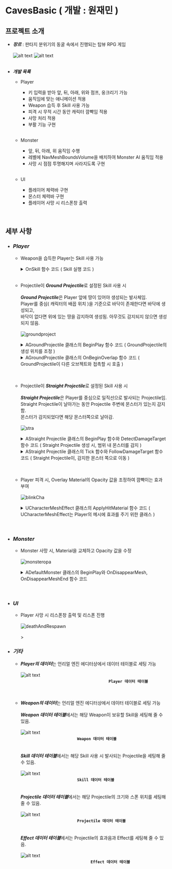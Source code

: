 # CavesBasic ( 개발 : 원재민 )
## 프로젝트 소개
- ***장르*** : 판타지 분위기의 동굴 속에서 진행되는 탑뷰 RPG 게임     <br></br>
![alt text](README_content/main2.png "Title Text")
![alt text](README_content/main.png "Title Text") <br></br>

- ***개발 목록***
  * Player
    - 키 입력을 받아 앞, 뒤, 아래, 위와 점프, 웅크리기 가능
     + 움직임에 맞는 애니메이션 적용
     + Weapon 습득 후 Skill 사용 가능
     + 피격 시 무적 시간 동안 캐릭터 깜빡임 적용
     + 사망 처리 적용
     + 부활 기능 구현
     <br></br>
     
   * Monster
        - 앞, 뒤, 아래, 위 움직임 수행
        - 레벨에 NavMeshBoundsVolume을 배치하여 Monster AI 움직임 적용
        - 사망 시 점점 투명해지며 사라지도록 구현
        <br></br>
	
   * UI
        - 플레이어 체력바 구현
        - 몬스터 체력바 구현
        - 플레이어 사망 시 리스폰창 출력
        <br></br><br>

## 세부 사항
- ### ***Player***
  
  - Weapon을 습득한 Player는 Skill 사용 가능
    
      <details>
        <summary> OnSkill 함수 코드 ( Skill 실행 코드 )</summary>
    
     

    
       ```cpp
       /* Player가 키 입력을 통해 Skill을 사용하면 OnSkill 함수가 호출됩니다.
        * 기본적으로 Player가 웅크리지 않은 상태에서만 OnSkill 함수가 실행됩니다.
        * Weapon은 에디터 내에 존재하는 Weapon 전용 InputMappingContext를 통해
        * Skill InputAction들을 바인딩하고 있습니다.
        * OnSkill 함수가 호출되는 시점에 어떤 Skill InputAction이 들어왔는지 체크합니다.
        * ( 이때 InputAction 파일의 이름 규칙은 "IA_Skill*"이며 *은 1부터 시작하는 Skill 번호입니다. )
        * 체크한 Skill InputAction의 번호를 통해 Weapon 데이터 테이블이 저장하고 있는
        * Skill 데이터 테이블의 행에 접근합니다.
        * Skill 데이터 테이블에는 *번 스킬이 실행될 때 재생되는 몽타주가 저장되어 있어 해당 몽타주를 재생합니다.
        */
	void AWeaponBase::OnSkill(const FInputActionInstance& Instance)
	{
	    ACharacter* OwningCharacter = Cast<ACharacter>(OwningPawn);
       	    // 캐릭터가 웅크리지 않은 상태라면
	    if (!OwningCharacter->bIsCrouched)
	    {
		// 호출된 InputAction을 통해 어떤 키가 입력되었는지 확인
		const UInputAction* TriggeredAction = Instance.GetSourceAction();
		FString ActionName = TriggeredAction->GetName();
		// 스킬 번호만 남김
		ActionName.RemoveFromStart(TEXT("IA_Skill"));
		int32 ExecutedSkillNum = FCString::Atoi(*ActionName);
	
		// 어떤 키가 입력되었느냐에 따라 다른 스킬을 실행함
		const FString Skill_Number = TEXT("Skill") + FString::FromInt(ExecutedSkillNum);
	
		if (SkillRowHandleNum >= ExecutedSkillNum)
		{
		    FSkillTableRow* SkillRow = WeaponTableRow->SkillRowHandle[ExecutedSkillNum - 1].GetRow<FSkillTableRow>(Skill_Number);
	
		    if (!SkillRow) { ensure(false); return; }
	
		    UAnimMontage* CurrentMontage = BasicAnimInstance->GetCurrentActiveMontage();
	
		    // 현재 몽타주가 재생 중이지 않을 때
		    if (nullptr == CurrentMontage)
		    {
			if (ABasicPlayer* WeaponOwner = Cast<ABasicPlayer>(OwningCharacter))
			{
			    UStatusComponent* StatusComponent = WeaponOwner->GetComponentByClass<UStatusComponent>();
			    if (StatusComponent->IsPlayer())
			    {
				UAnimMontage* PlayingMontage = WeaponOwner->GetPlayingMontage();
				if (PlayingMontage)
				{
				    WeaponOwner->SetPlayingMontage(nullptr);
				}
	
				// 스킬 데이터 테이블에 있는 몽타주를 재생
				WeaponOwner->SetPlayingMontage(SkillRow->SkillMotionMontage);
			    }
			    else
			    {
				if (ADefaultMonster* WeaponOwnerIsMonster = Cast<ADefaultMonster>(OwningCharacter))
				{
				    UAnimMontage* PlayingMontage = WeaponOwnerIsMonster->GetPlayingMontage();
				    if (PlayingMontage)
				    {
					WeaponOwnerIsMonster->SetPlayingMontage(nullptr);
				    }
				    WeaponOwnerIsMonster->SetPlayingMontage(SkillRow->SkillMotionMontage);
				}
			    }
			}
			BasicAnimInstance->Montage_Play(SkillRow->SkillMotionMontage);
		    }
		}
	    }
	}
       ```
      </details><br>


  - Projectile이 ***Ground Projectile***로 설정된 Skill 사용 시
<br></br>
***Ground Projectile***은 Player 앞에 땅이 있어야 생성되는 발사체임.<br>
Player를 중심( 캐릭터의 배꼽 위치 )을 기준으로 바닥이 존재한다면 바닥에 생성되고,<br>
바닥이 없다면 위에 있는 땅을 감지하여 생성됨. 아무것도 감지되지 않으면 생성되지 않음.
<br></br>
![groundproject](https://github.com/user-attachments/assets/36e000cf-694d-49c4-94af-ed1080a55919)

      <details>
        <summary> AGroundProjectile 클래스의 BeginPlay 함수 코드 ( GroundProjectile의 생성 위치를 조정 )</summary>
    
     

    
       ```cpp
       /* Skill 데이터 테이블에서 Projectile 설정이 GroundProjectile로 설정된 Skill을 사용하면 GroundProjectile 객체가 생성됩니다.
        * GroundProjectile은 Player의 중심을 기준으로, Skill 데이터 테이블에서 설정한 Transform값을 포함한 위치에 생성됩니다.
        * GroundProjectile이 생성되면 GroundProjectile 위치 기준, 아래 방향으로 LineTrace를 발사하여 오브젝트를 감지합니다.
        * Collision이 Floor로 설정된 오브젝트가 감지되었다면 감지된 오브젝트 위로 GroundProjectile을 옮깁니다.
        * 만약 Collision이 Floor로 설정된 오브젝트가 아닌, 다른 오브젝트가 감지되거나 아무것도 감지되지 않으면
        * 위쪽 방향으로 LineTrace를 발사하여 오브젝트를 감지합니다.
        * 마찬가지로 Collision이 Floor로 설정된 오브젝트가 감지되었다면 감지된 오브젝트 위로 GroundProjectile을 옮깁니다.
        * 이 경우에도 아무것도 감지되지 않으면 GroundProjectile을 Destroy합니다.                     
        */
	void AGroundProjectile::BeginPlay()
	{
		Super::BeginPlay();
	
		// GroundProjectile의 위치 얻어오기
		FVector GroundProjectileLocation = GetActorLocation();
		// 아래 방향으로 LineTrace를 발사
		FHitResult DownHitResult;
		{
			TArray<AActor*> IgnoreActors; IgnoreActors.Add(GetOwner());
	
			// 해당 Trace는 FloorDetectTraceChannel로 발사되는 Trace이다. 
			// 발사된 해당 Trace는 Collision이 Floor로 설정된 오브젝트를 감지한다.
			// Floor로 설정된 오브젝트에만 GroundProjectile 스킬을 스폰시키는 것이 목적.
			const ETraceTypeQuery TraceTypeQuery = UEngineTypes::ConvertToTraceType(ECollisionChannel::ECC_GameTraceChannel5);
			const bool bHit = UKismetSystemLibrary::LineTraceSingle(GetWorld(),
				GetActorLocation(), GetActorLocation() + FVector(0, 0, -350), TraceTypeQuery,
				false, IgnoreActors, EDrawDebugTrace::ForDuration, DownHitResult, true);
			// 만약 Hit가 발생했다면 그 위치로 GroundProjectile을 옮김
			if (bHit)
			{
				GroundProjectileLocation.Z = DownHitResult.ImpactPoint.Z;
				SetActorLocation(GroundProjectileLocation);
	
				return;
			}
		}
		// 위쪽 방향으로 LineTrace를 발사
		FHitResult UpHitResult;
		{
			TArray<AActor*> IgnoreActors; IgnoreActors.Add(GetOwner());
	
			const ETraceTypeQuery TraceTypeQuery = UEngineTypes::ConvertToTraceType(ECollisionChannel::ECC_GameTraceChannel5);
			const bool bHit = UKismetSystemLibrary::LineTraceSingle(GetWorld(),
				GetActorLocation(), GetActorLocation() + FVector(0, 0, 200), TraceTypeQuery,
				false, IgnoreActors, EDrawDebugTrace::ForDuration, UpHitResult, true);
	
			if (bHit)
			{
				GroundProjectileLocation.Z = UpHitResult.ImpactPoint.Z;
				SetActorLocation(GroundProjectileLocation);
				
				return;
			}
		}
		
		// Floor가 감지되지 않으면 GroundProjectile을 그냥 제거한다.
		Destroy();
	}
 	```
      </details>

 
      <details>
        <summary> AGroundProjectile 클래스의 OnBeginOverlap 함수 코드 ( GroundProjectile이 다른 오브젝트와 접촉할 시 호출 )</summary>
    
     

    
       ```cpp
       /* GroundProjectile과 Collision이 Floor로 설정된 오브젝트가 접촉하면 Decal Effect를 생성합니다.
        * 접촉했다면 DetectDamageTarget 함수를 호출합니다. BoxTrace를 발사하여 데미지를 적용할 수 있는 오브젝트가 있는지 체크하는 함수입니다.
        * 이후 GroundProjectile을 파괴합니다.
        * 데미지를 적용할 수 있는 오브젝트가 존재한다면, UGameplayStatics의 ApplyDamage 함수를 호출하여 데미지를 적용합니다.
        */
	void AGroundProjectile::OnBeginOverlap(UPrimitiveComponent* OverlappedComponent, AActor* OtherActor, UPrimitiveComponent* OtherComp, int32 OtherBodyIndex, bool bFromSweep, const FHitResult& SweepResult)
	{
		if (!IsValid(this)) { return; }
		
		FTransform NewTransform = GetActorTransform();
		
		// DecalEffect 출력
		{
			FProjectileTableRow* EffectTableRow = DataTableRowHandle.GetRow<FProjectileTableRow>(TEXT("Effect"));
			FEffectDecalTableRow* DecalEffectTableRow = EffectTableRow->EffectTableRowHandle.GetRow<FEffectDecalTableRow>(TEXT("DecalEffect"));
	
			AEffectWithDecal* DecalEffect = GetWorld()->SpawnActorDeferred<AEffectWithDecal>(DecalEffectTableRow->EffectWithDecalClass,
				FTransform::Identity);
	
			FDataTableRowHandle DecalTableRowHandle = EffectTableRow->EffectTableRowHandle;
	
			DecalEffect->SetData(DecalTableRowHandle);
			NewTransform.SetScale3D(DecalEffectTableRow->OverlapParticleTransform.GetScale3D());
			DecalEffect->FinishSpawning(NewTransform);
			// DecalEffect의 위치를 FinishSpawning 함수를 통해 조정하는 것일 뿐,
			// Play 함수를 호출하면 원점에 무조건 DecalEffect가 출력된다.
			DecalEffect->Play();
		}
	
		ABasicPlayer* OwningCharacter = Cast<ABasicPlayer>(GetOwner());
		check(OwningCharacter);
	
		// Skill Data Table 얻어오기
	  	// 스킬을 관리하는 배열에 접근하여 스킬 시전 애니메이션과
	  	// 플레이어가 재생 중인 스킬 시전 애니메이션과 같은 것을 찾아냄.
		// Notify를 발생시킨 애니메이션과 일치하는 애니메이션이 있는 스킬 배열의 인덱스를 저장하고 그 스킬 배열에 있는 데이터 테이블에 접근하여 반환
		const FSkillTableRow* SkillTableRow = OwningCharacter->GetSkillTableRow();
		ensure(SkillTableRow);
	
		// GroundProjectile이 Floor와 Overlap되면 
		// BoxTrace를 이용해 데미지를 줄 타겟을 감지한다.
		AActor* DetectActor = DetectDamageTarget();
	
		Destroy();
	
		// 타겟이 감지되었다면 데미지 주기
		if(DetectActor)
		{
			UGameplayStatics::ApplyDamage(DetectActor, SkillTableRow->SkillDamage, GetInstigator()->GetController(), this, nullptr);
		}
	}
	```
	</details><br><br>
      
  - Projectile이 ***Straight Projectile***로 설정된 Skill 사용 시
<br></br>
***Straight Projectile***은 Player를 중심으로 일직선으로 발사되는 Projectile임.<br>
Straight Projectile이 날아가는 동안 Projectile 주변에 몬스터가 있는지 감지함.<br>
몬스터가 감지되었다면 해당 몬스터쪽으로 날아감.
<br></br>
![stra](https://github.com/user-attachments/assets/fa9d8cb8-2b37-4320-853e-5277b883c955)

      <details>
        <summary> AStraight Projectile 클래스의 BeginPlay 함수와 DetectDamageTarget 함수 코드 ( Straight Projectile 생성 시, 범위 내 몬스터를 감지 ) </summary>
    
     

    
       ```cpp
       /* Straight Projectile이 생성되면 AStraightProjectile 클래스의 BeginPlay 함수가 호출됩니다.
        * BeginPlay 함수는 DetectDamageTarget 함수를 호출하여 반환값을 DetectActor에 저장합니다.
        * DetectDamageTarget 함수는 감지된 몬스터를 반환하는 함수입니다.
        * Straight Projectile의 이동 경로 근처에 Collision이 몬스터로 설정된 오브젝트가 있는지 Box Trace를 통해 감지합니다.
        * 감지되었다면 해당 오브젝트를 가리키는 포인터를 반환하고 DetectDamageTarget 함수를 종료합니다.
        */
	void AStraightProjectile::BeginPlay()
	{
		Super::BeginPlay();
	
		DetectActor = DetectDamageTarget();
	}
	
	AActor* AStraightProjectile::DetectDamageTarget()
	{
		FHitResult DetectResult;
		{
		TArray<AActor*> IgnoreActors; IgnoreActors.Add(GetOwner());
	
			FVector TraceStartLocation = GetActorLocation();  // Trace 시작 위치
			FVector TraceDirection = GetActorForwardVector();  // 예: 전방 벡터 (정확한 방향은 상황에 따라 다를 수 있음)
	
			// 새로운 위치 계산
			FVector TraceEndLocation = TraceStartLocation + (TraceDirection * Distance);
	
			// StraightProjectile의 크기를 얻어와서 
			FVector Origin;
			FVector BoxExtent;
			GetActorBounds(false, Origin, BoxExtent);
			
			// Projectile의 자식으로 붙어있는 파티클 시스템의 크기는 빼준다.
			if (ProjectileMeshEffectComponent)
			{
				// 파티클 시스템의 크기 계산
				FBox ParticleBounds = ProjectileMeshEffectComponent->Bounds.GetBox();
				FVector ParticleExtent = ParticleBounds.GetExtent();
	
				// 파티클 시스템 크기를 반영하지 않으려면 BoxExtent에서 빼기
				BoxExtent -= ParticleExtent;
			}
	
			// 감지 범위 조절
			BoxExtent.Y += 50;
			BoxExtent.Z += 150;
			FVector DetectRange = BoxExtent;
	
		     //해당 Trace는 MonsterDetectTraceChannel로 발사되는 Trace이다. 
			// 발사된 해당 Trace는 Collision이 Monster로 설정된 오브젝트를 감지한다.
			const ETraceTypeQuery TraceTypeQuery = UEngineTypes::ConvertToTraceType(ECollisionChannel::ECC_GameTraceChannel8);
			const bool bHit = UKismetSystemLibrary::BoxTraceSingle(GetWorld(),
				TraceStartLocation, TraceEndLocation, DetectRange, GetOwner()->GetActorRotation(), TraceTypeQuery,
				false, IgnoreActors, EDrawDebugTrace::ForDuration, DetectResult, true);	
	
			if (bHit)
			{
				AActor* TraceDetectActor = DetectResult.GetActor();
	
				if (TraceDetectActor)
				{
					return TraceDetectActor;
				}
			}
		}
		return nullptr;
	}
	```
	</details>

 
      <details>
        <summary> AStraight Projectile 클래스의 Tick 함수와 FollowDamageTarget 함수 코드 ( Straight Projectile이, 감지한 몬스터 쪽으로 이동 ) </summary>
    
     

    
       ```cpp
       /* Straight Projectile이 존재하는 동안 AStraightProjectile 클래스의 Tick 함수가 호출됩니다.
        * Tick 함수에서는 멤버 포인터인 DetectActor가 가리키는 오브젝트가 존재한다면, FollowDamageTarget 함수를 호출합니다.
        * FollowDamageTarget 함수는 인자로 받은 오브젝트(몬스터)를 Straight Projectile이 따라갈 수 있도록 하는 함수입니다.
        * FollowDamageTarget 함수가 호출될 때마다 따라가야 하는 오브젝트가 어떤 방향에 존재하는지 계속 체크합니다.
        * 그리고 Straight Projectile을 해당 방향으로 회전시킵니다.
        * Straight Projectile은 생성 시 일정한 방향으로 이동하고 속도(Velocity)도 이미 설정되어 있으므로, 
        * FollowDamageTarget 함수에서 방향만 설정해주어도 발사체가 타겟으로 이동하게 됩니다.
        */
	void AStraightProjectile::Tick(float DeltaTime)
	{
		Super::Tick(DeltaTime);
	
		if (DetectActor)
		{
			FollowDamageTarget(DetectActor);
		}
	}
	
	void AStraightProjectile::FollowDamageTarget(AActor* TargetActor)
	{
		// 감지된 Actor를 따라가는 함수
		// 타겟 방향을 계산.
		FVector DirectionToTarget = (TargetActor->GetActorLocation() - GetActorLocation()).GetSafeNormal();
	
		// 발사체를 타겟 방향으로 회전시킴.
		FRotator NewRotation = DirectionToTarget.Rotation();
		SetActorRotation(NewRotation);
	
		ProjectileMovementComponent->Velocity = DirectionToTarget * ProjectileData->InitialSpeed;
	}
	```
	</details><br><br>

      
  - Player 피격 시, Overlay Material의 Opacity 값을 조정하여 깜빡이는 효과 부여 
<br></br>
![blinkCha](https://github.com/user-attachments/assets/394c9701-0187-46b3-941f-3b93eed8dc8f)

      <details>
        <summary> UCharacterMeshEffect 클래스의 ApplyHitMaterial 함수 코드 ( UCharacterMeshEffect는 Player의 메시에 효과를 주기 위한 클래스 ) </summary>
    
     

    
       ```cpp
       /* Player의 메시는 오버레이 머티리얼을 가지고 있습니다.
        * Player가 피격될 경우 오버레이 머티리얼의 HitOverlayOpacity라는 Parameter의 값을 변경합니다.
        * 기본적으로 HitOverlayOpacity의 값은 0이며, 피격될 경우 0.6으로 값이 설정되어 Player의 메시가 보라색이 됩니다.
        * 이후 HitOverlayOpacity의 값을 다시 0으로, 그리고 0.6으로 설정하는 것을 반복하여 보라색으로 깜빡이는 효과를 줍니다.
        * Player가 사망하거나, 일정 시간이 지나면 HitOverlayOpacity의 값을 0으로 설정함으로써 깜빡임을 멈춥니다.
        */
	void UCharacterMeshEffect::ApplyHitMaterial(const float Duration)
	{
	    if (!OwningPlayer || !TargetMeshComponent)
	    {
	        UE_LOG(LogTemp, Warning, TEXT("OwningPlayer or MeshComponent is nullptr."));
	        return;
	    }
	
	    // 1. Overlay Material을 가져오기
	    OriginalOverlayMaterial = TargetMeshComponent->GetOverlayMaterial();
	
	    if (!OriginalOverlayMaterial)
	    {
	        UE_LOG(LogTemp, Warning, TEXT("OriginalOverlayMaterial is nullptr, 플레이어 Mesh에는 오버레이 머티리얼이 존재해야 합니다."));
	        return;
	    }
	    
	    // 2. Overlay Material을 동적 머티리얼 인스턴스로 변환
	    UMaterialInstanceDynamic* DynOverlayMaterial = UMaterialInstanceDynamic::Create(OriginalOverlayMaterial, this);
	
	    if (DynOverlayMaterial)
	    {
	        DynOverlayMaterial->SetScalarParameterValue("HitOverlayOpacity", 0.6f);
	        TargetMeshComponent->SetOverlayMaterial(DynOverlayMaterial);
	
	        // BlinkTimerHandle가 작동하고 있지 않을 때에만 아래 코드 실행
	        if (!GetWorld()->GetTimerManager().IsTimerActive(BlinkTimerHandle))
	        {
	            // (Duration / x.f)초마다 BlinkMaterial 함수를 호출함
	            GetWorld()->GetTimerManager().SetTimer(BlinkTimerHandle, [this, DynOverlayMaterial]()
	                {
	                    BlinkMaterial(DynOverlayMaterial);
	                }, Duration / 30.f, true);
	        }
	
	        // RestoreTimerHandle가 작동하고 있지 않을 때에만 아래 코드 실행
	        if (!GetWorld()->GetTimerManager().IsTimerActive(RestoreTimerHandle))
	        {
	            // OwningPlayer가 사망 상태라면 덜 깜빡임
	            if (OwningPlayer && OwningPlayer->GetStatusComponent()->IsDie())
	            {
	                // Duration / x초 후에 타이머를 멈추도록 설정
	                GetWorld()->GetTimerManager().SetTimer(RestoreTimerHandle, [this, DynOverlayMaterial]()
	                    {
	                        RestoreOriginalMaterial(DynOverlayMaterial);
	
	                        // 타이머 정지
	                        GetWorld()->GetTimerManager().ClearTimer(BlinkTimerHandle);
	                        GetWorld()->GetTimerManager().ClearTimer(RestoreTimerHandle);
	
	                        InitializeMembers();
	
	                    }, Duration / 3.f , false);
	            }
	            else
	            {
	                // Duration초 후에 타이머를 멈추도록 설정
	                GetWorld()->GetTimerManager().SetTimer(RestoreTimerHandle, [this, DynOverlayMaterial]()
	                    {
	                        RestoreOriginalMaterial(DynOverlayMaterial);
	
	                        // 타이머 정지
	                        GetWorld()->GetTimerManager().ClearTimer(BlinkTimerHandle);
	                        GetWorld()->GetTimerManager().ClearTimer(RestoreTimerHandle);
	
	                        InitializeMembers();
	
	                    }, Duration, false);
	            }
	        }
	    }
	}
	
	void UCharacterMeshEffect::BlinkMaterial(UMaterialInstanceDynamic* OutDynOverlayMaterial)
	{
	    if (BlinkCount % 2 == 0)
	    {
	        // HitOverlayOpacity값을 0.0f로 설정, 기본 상태랑 같음
	        OutDynOverlayMaterial->SetScalarParameterValue("HitOverlayOpacity", 0.0f);
	    }
	    else
	    {
	        // HitOverlayOpacity값을 0.6f로 설정, OverlayMaterial이 캐릭터에게 반투명 형태로 나타남
	        OutDynOverlayMaterial->SetScalarParameterValue("HitOverlayOpacity", 0.6f);
	    }
	
	    // 파라미터 변경 후 Overlay Material 재설정
	    TargetMeshComponent->SetOverlayMaterial(OutDynOverlayMaterial);
	
	    // BlinkCount 증가
	    ++BlinkCount;
	}
	
	void UCharacterMeshEffect::RestoreOriginalMaterial(UMaterialInstanceDynamic* OutDynOverlayMaterial)
	{
	    TargetMeshComponent->SetOverlayMaterial(OriginalOverlayMaterial);
	}
	
	void UCharacterMeshEffect::InitializeMembers()
	{
	
	    OriginalOverlayMaterial = nullptr;
	
	    BlinkCount = 0;
	    BlinkTimerHandle.Invalidate();
	    RestoreTimerHandle.Invalidate(); 
	}
	```
	</details><br>
                    <br>



* ### ***Monster***
  - Monster 사망 시, Material을 교체하고 Opacity 값을 수정
                                <br><br>
![monsteropa](https://github.com/user-attachments/assets/3a84ac96-a652-4355-9202-95e3382456a1)

      <details>
        <summary> ADefaultMonster 클래스의 BeginPlay와 OnDisappearMesh, OnDisappearMeshEnd 함수 코드 </summary>
    
     

    
       ```cpp
       /* 현재 Monster의 메시는 Opcity를 수정할 수 없는 메시로 설정되어 있습니다.
        * ADefaultMonster 클래스의 BeginPlay 함수에서 멤버 변수 MaterialInstanceDynamics에 Opcity를 수정할 수 있는 Material을 저장하고,
        * Monster 사망 시, OnDisappearMesh 함수를 호출하여 Monster의 메시를 MaterialInstanceDynamics에 저장된 Material로 교체하고 
        * Opcity를 조정합니다. 이로써 Monster의 메시가 점점 투명해지도록 연출할 수 있게 됩니다.
        * OnDisappearMesh 함수가 종료되면 OnDisappearMeshEnd 함수를 호출하여 Monster를 Destroy합니다.
        */
	void ADefaultMonster::BeginPlay()
	{
		Super::BeginPlay();
		
		SetData(DataTableRowHandle);
	
		USkeletalMeshComponent* SkeletalMeshComponent = GetComponentByClass<USkeletalMeshComponent>();
	
		// 1번 인덱스에 있는 Material이 BlendMode가 Translucent로 설정되어, Opcity를 수정할 수 있는 Material이다.
		// MaterialInstanceDynamics는 1번 인덱스에 있는 Material을 가리키는 멤버 변수
		MaterialInstanceDynamics = SkeletalMeshComponent->CreateAndSetMaterialInstanceDynamic(1);
		ensureMsgf(MaterialInstanceDynamics->GetBlendMode() == EBlendMode::BLEND_Translucent && MaterialInstanceDynamics, TEXT("1번 인덱스에 존재하는 Material이 없거나, BlendMode가 Translucent가 아닙니다."));
	
		if (DisappearCurve)	// DisappearCurve 값 세팅
		{
			// 몬스터 사망 모션은 하나로 함
			float DieMontagePlayLength = MonsterData->DieMontage->GetPlayLength();
			
			// 키프레임 추가
			FKeyHandle KeyHandle1 = DisappearCurve->FloatCurve.AddKey(0.0f, 1.0f);  // 시간 0에서 값 1
			// 값이 점점 증가하는 Curve
			FKeyHandle KeyHandle3 = DisappearCurve->FloatCurve.AddKey(DieMontagePlayLength, DieMontagePlayLength);  // 시간 DieMontagePlayLength에서 값 DieMontagePlayLength
	
			DisappearCurve->FloatCurve.SetKeyInterpMode(KeyHandle1, RCIM_Cubic);  // 선형 보간
			DisappearCurve->FloatCurve.SetKeyInterpMode(KeyHandle3, RCIM_Cubic);
		}
		FOnTimelineFloat Delegate;
		Delegate.BindDynamic(this, &ThisClass::OnDisappearMesh);
		// Delegate와 연동된, 즉 OnDisappearMesh 함수가 호출될 때 DisappearCurve를 인자로 넘긴다.
		DisappearTimelineComponent->AddInterpFloat(DisappearCurve, Delegate);
	
		FOnTimelineEvent EndDelegate;
		EndDelegate.BindDynamic(this, &ThisClass::OnDisappearMeshEnd);
		DisappearTimelineComponent->SetTimelineFinishedFunc(EndDelegate);
	
		...
	}

	void ADefaultMonster::OnDisappearMesh(float InDissolve)
	{
		if (MaterialInstanceDynamics)
		{
			USkeletalMeshComponent* SkeletalMeshComponent = GetComponentByClass<USkeletalMeshComponent>();
			// MaterialInstanceDynamics가 가리키고 있는, BlendMode가 Translucent로 설정된
			// Material을 Monster의 0번 Material로 설정해 준다.
			SkeletalMeshComponent->SetMaterial(0, MaterialInstanceDynamics);
	
			// CurrentTransparency의 초깃값은 1이다.
			float CurrentTransparency;
			MaterialInstanceDynamics->GetScalarParameterValue(FName("Opacity"), CurrentTransparency);
	
			float SpeedMultiplier = 0.005f; // 낮을수록 투명도 감소 속도를 더 천천히 만듭니다.
			
			// CurrentTransparency의 값을 점점 감소시켜 몬스터가 점점 투명해지도록 한다.
			float NewTransparency = FMath::Max(CurrentTransparency - InDissolve * SpeedMultiplier, 0.0f); // Max 함수는 첫 번째 인자의 값이 음수가 나오면 0.0f을 반환해 준다.
			MaterialInstanceDynamics->SetScalarParameterValue(FName("Opacity"), NewTransparency);
		}
	}
	
	void ADefaultMonster::OnDisappearMeshEnd()
	{
		Destroy();
	}
	```
	</details>
                              <br><br>
                              
* ### ***UI***
  - Player 사망 시 리스폰창 출력 및 리스폰 진행
                                <br><br>
![deathAndRespawn](https://github.com/user-attachments/assets/8f044cc1-90b6-4b21-a080-380afc884a2f)
 <br><br>><br>
 
* ### ***기타***
  * ***Player의 데이터***는 언리얼 엔진 에디터상에서 데이터 테이블로 세팅 가능
          <br><br>
  ![alt text](README_content/pawndata.png "Title Text")<br>  　　　　　　  　　　　　　  　　　　　　　**`Player 데이터 테이블`**<br><br><br>
	  
  * ***Weapon의 데이터***는 언리얼 엔진 에디터상에서 데이터 테이블로 세팅 가능
    <br><br>
***Weapon 데이터 테이블***에서는 해당 Weapon이 보유할 Skill을 세팅해 줄 수 있음.<br><br>
![alt text](README_content/WeaponTable.png "Title Text")<br>  　　　　　　  　　　　　　  **`Weapon 데이터 테이블`**<br><br><br>
***Skill 데이터 테이블***에서는 해당 Skill 사용 시 발사되는 Projectile을 세팅해 줄 수 있음.<br><br> ![alt text](README_content/SkillTable.png "Title Text")<br>  　　　　　　  　　　　　　  **`Skill 데이터 테이블`**<br><br><br>
***Projectile 데이터 테이블***에서는 해당 Projectile의 크기와 스폰 위치를 세팅해 줄 수 있음.<br><br> ![alt text](README_content/ProjectileTable.png "Title Text")<br>  　　　　　　  　　　　　　  **`Projectile 데이터 테이블`**<br><br><br>
***Effect 데이터 테이블***에서는 Projectile의 효과음과 Effect를 세팅해 줄 수 있음.<br><br> ![alt text](README_content/EffectTable.png "Title Text")<br>  　　　　　　  　　　　　　    　　　**`Effect 데이터 테이블`**<br><br><br>


